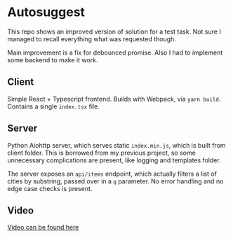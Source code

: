 # Autosuggest

This repo shows an improved version of solution for a test task. Not sure I managed to recall everything what was requested though.

Main improvement is a fix for debounced promise.
Also I had to implement some backend to make it work.

## Client

Simple React + Typescript frontend. Builds with Webpack, via `yarn build`.
Contains a single `index.tsx` file.

## Server

Python Aiohttp server, which serves static `index.min.js`, which is built from client folder.
This is borrowed from my previous project, so some unnecessary complications are present, like logging and templates folder.

The server exposes an `api/items` endpoint, which actually filters a list of cities by substring, passed over in a `q` parameter. No error handling and no edge case checks is present.

## Video

[Video can be found here](recording.mov)

